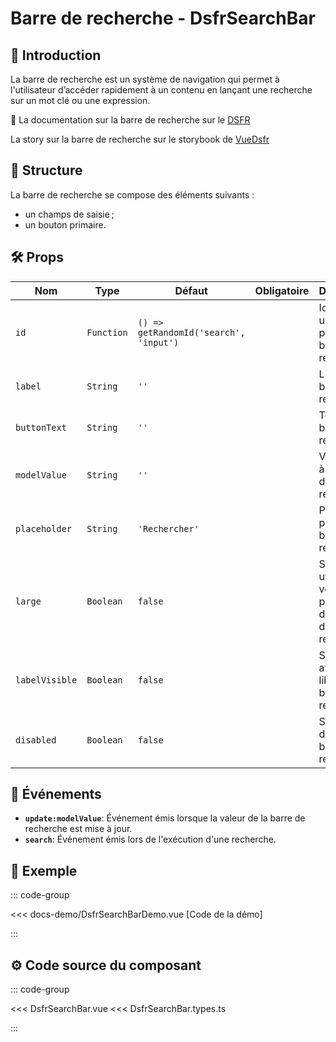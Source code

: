 # Barre de recherche - DsfrSearchBar

## 🌟 Introduction

La barre de recherche est un système de navigation qui permet à l'utilisateur d’accéder rapidement à un contenu en lançant une recherche sur un mot clé ou une expression.

🏅 La documentation sur la barre de recherche sur le [DSFR](https://www.systeme-de-design.gouv.fr/elements-d-interface/composants/barre-de-recherche)

<VIcon name="vi-file-type-storybook" /> La story sur la barre de recherche sur le storybook de [VueDsfr](https://storybook.vue-ds.fr/?path=/docs/composants-dsfrsearchbar--docs)

## 📐 Structure

La barre de recherche se compose des éléments suivants :

- un champs de saisie ;
- un bouton primaire.

## 🛠️ Props

| Nom         | Type     | Défaut            | Obligatoire | Description                                                             |
|-------------|----------|-------------------|-------------|-------------------------------------------------------------------------|
| `id`        | `Function`| `() => getRandomId('search', 'input')`| | Identifiant unique pour la barre de recherche.                          |
| `label`     | `String` | `''`              |             | Libellé de la barre de recherche.                                       |
| `buttonText`| `String` | `''`              |             | Texte du bouton de recherche.                                           |
| `modelValue`| `String` | `''`              |             | Valeur liée à la barre de recherche.                                    |
| `placeholder`| `String`| `'Rechercher'`    |             | Placeholder pour la barre de recherche.                                 |
| `large`     | `Boolean`| `false`           |             | Si `true`, utilise une version plus grande de la barre de recherche.    |
| `labelVisible` | `Boolean` | `false`       |             | Si `true`, affiche le libellé de la barre de recherche.                 |
| `disabled`  | `Boolean` | `false`          |             | Si `true`, désactive la barre de recherche.                             |

## 📡 Événements

- **`update:modelValue`**: Événement émis lorsque la valeur de la barre de recherche est mise à jour.
- **`search`**: Événement émis lors de l'exécution d'une recherche.

## 📝 Exemple

::: code-group

<Story data-title="Démo" min-h="340px">
  <DsfrSearchBarDemo />
</Story>

<<< docs-demo/DsfrSearchBarDemo.vue [Code de la démo]

:::

## ⚙️ Code source du composant

::: code-group

<<< DsfrSearchBar.vue
<<< DsfrSearchBar.types.ts

:::

<script setup lang="ts">
import DsfrSearchBarDemo from './docs-demo/DsfrSearchBarDemo.vue'
</script>
